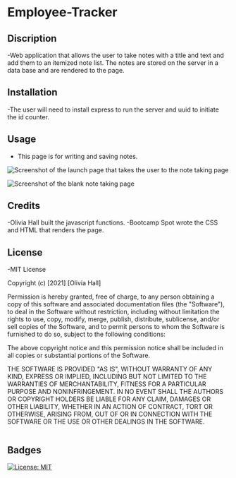 # Employee-Tracker

## Discription

-Web application that allows the user to take notes with a title and text and add them to an itemized note list. The notes are stored on the server in a data base and are rendered to the page.

## Installation

-The user will need to install express to run the server and uuid to initiate the id counter.

## Usage

- This page is for writing and saving notes.

![Screenshot of the launch page that takes the user to the note taking page](./Assets/Screenshot1.png)

![Screenshot of the blank note taking page](./Assets/Screenshot2.png)

## Credits

-Olivia Hall built the javascript functions.
-Bootcamp Spot wrote the CSS and HTML that renders the page.

## License

-MIT License

Copyright (c) [2021] [Olivia Hall]

Permission is hereby granted, free of charge, to any person obtaining a copy
of this software and associated documentation files (the "Software"), to deal
in the Software without restriction, including without limitation the rights
to use, copy, modify, merge, publish, distribute, sublicense, and/or sell
copies of the Software, and to permit persons to whom the Software is
furnished to do so, subject to the following conditions:

The above copyright notice and this permission notice shall be included in all
copies or substantial portions of the Software.

THE SOFTWARE IS PROVIDED "AS IS", WITHOUT WARRANTY OF ANY KIND, EXPRESS OR
IMPLIED, INCLUDING BUT NOT LIMITED TO THE WARRANTIES OF MERCHANTABILITY,
FITNESS FOR A PARTICULAR PURPOSE AND NONINFRINGEMENT. IN NO EVENT SHALL THE
AUTHORS OR COPYRIGHT HOLDERS BE LIABLE FOR ANY CLAIM, DAMAGES OR OTHER
LIABILITY, WHETHER IN AN ACTION OF CONTRACT, TORT OR OTHERWISE, ARISING FROM,
OUT OF OR IN CONNECTION WITH THE SOFTWARE OR THE USE OR OTHER DEALINGS IN THE
SOFTWARE.

```

```

## Badges

[![License: MIT](https://img.shields.io/badge/License-MIT-yellow.svg)](https://opensource.org/licenses/MIT)

